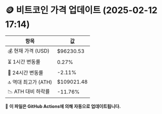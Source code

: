 # 🪙 비트코인 가격 업데이트 (2025-02-12 17:14)

| 항목                | 값 |
|--------------------|----------------|
| 💰 현재 가격 (USD) | $96230.53 |
| ⏳ 1시간 변동률    | 0.27% |
| 📆 24시간 변동률   | -2.11% |
| 🔝 역대 최고가 (ATH) | $109021.48 |
| 📉 ATH 대비 하락률 | -11.76% |

🔄 **이 파일은 GitHub Actions에 의해 자동으로 업데이트됩니다.**
